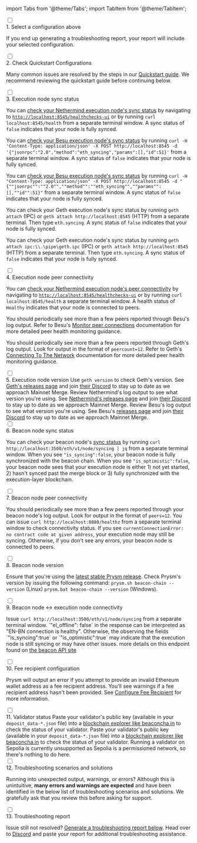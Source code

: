 import Tabs from '@theme/Tabs';
import TabItem from '@theme/TabItem';

<div className='hide-tabs'>
    <div className='checklist'>
        <div className='task'>
            <div className='input-container'><input id="tc-1" type='checkbox'/><span className='done'></span></div>
            <div className='guidance-container'>
                <label htmlFor="tc-1">1. Select a configuration above</label>
                <p>If you end up generating a troubleshooting report, your report will include your selected configuration.</p>
            </div>
        </div>
        <div className='task'>
            <div className='input-container'><input id="tc-2" type='checkbox'/><span className='done'></span></div>
            <div className='guidance-container'>
                <label htmlFor="tc-2">2. Check Quickstart Configurations</label>
                <p>Many common issues are resolved by the steps in our <a target="_blank" href='../install/install-with-script'>Quickstart guide</a>. We recommend reviewing the quickstart guide before continuing below.</p>
            </div>
        </div>
        <div className='task'>
            <div className='input-container'><input id="st-1" type='checkbox'/><span className='done'></span></div>
            <div className='guidance-container'>
                <label htmlFor="st-1">3. Execution node sync status</label>
                <Tabs groupId="execution-clients" defaultValue="geth" values={[
                {label: 'Execution client:', value: 'label'},
                {label: 'Nethermind', value: 'nethermind'},
                {label: 'Besu', value: 'besu'},
                {label: 'Geth', value: 'geth'}
                ]}>
                <TabItem value="nethermind">
                    <p>You can <a href='https://docs.nethermind.io/nethermind/ethereum-client/monitoring-node-health'>check your Nethermind execution node's sync status</a> by navigating to <a href='http://localhost:8545/healthchecks-ui'><code>http://localhost:8545/healthchecks-ui</code></a> or by running <code>curl localhost:8545/health</code> from a separate terminal window. A sync status of <code>false</code> indicates that your node is fully synced. </p>
                </TabItem>
                <TabItem value="besu">
                    <Tabs className="tabgroup-with-label" groupId="os" defaultValue="others" values={[
                        {label: 'Operating system:', value: 'label'},
                        {label: 'Linux, MacOS, Arm64', value: 'others'},
                        {label: 'Windows', value: 'win'}
                        ]}>
                        <TabItem className="unclickable-element" value="label"></TabItem>
                        <TabItem value="others"><p>You can <a href='https://besu.hyperledger.org/en/stable/Reference/API-Methods/#eth_syncing'>check your Besu execution node's sync status</a> by running <code>curl -H 'Content-Type: application/json' -X POST http://localhost:8545 -d '&#123;"jsonrpc":"2.0","method":"eth_syncing","params":[],"id":51&#125;'</code> from a separate terminal window. A sync status of <code>false</code> indicates that your node is fully synced.</p></TabItem>
                        <TabItem value="win"><p>You can <a href='https://besu.hyperledger.org/en/stable/Reference/API-Methods/#eth_syncing'>check your Besu execution node's sync status</a> by running <code>curl -H "Content-Type: application/json" -X POST http://localhost:8545 -d "&#123;""jsonrpc"":""2.0"",""method"":""eth_syncing"",""params"":[],""id"":51&#125;"</code> from a separate terminal window. A sync status of <code>false</code> indicates that your node is fully synced.</p></TabItem>
                    </Tabs>
                </TabItem>
                <TabItem value="geth">
                    <Tabs className="tabgroup-with-label" groupId="os" defaultValue="others" values={[
                        {label: 'Operating system:', value: 'label'},
                        {label: 'Linux, MacOS, Arm64', value: 'others'},
                        {label: 'Windows', value: 'win'}
                        ]}>
                        <TabItem className="unclickable-element" value="label"></TabItem>
                        <TabItem value="others"><p>You can check your Geth execution node's sync status by running <code>geth attach</code> (IPC) or <code>geth attach http://localhost:8545</code> (HTTP) from a separate terminal. Then type <code>eth.syncing</code>. A sync status of <code>false</code> indicates that your node is fully synced.</p></TabItem>
                        <TabItem value="win"><p>You can check your Geth execution node's sync status by running <code>geth attach ipc:\\.\pipe\geth.ipc</code> (IPC) or <code>geth attach http://localhost:8545</code> (HTTP) from a separate terminal. Then type <code>eth.syncing</code>. A sync status of <code>false</code> indicates that your node is fully synced.</p></TabItem>
                    </Tabs>
                </TabItem>
                </Tabs>
            </div>
        </div>
        <div className='task'>
            <div className='input-container'><input id="st-2" type='checkbox'/><span className='done'></span></div>
            <div className='guidance-container'>
                <label htmlFor="st-2">4. Execution node peer connectivity</label>
                <Tabs groupId="execution-clients" defaultValue="geth" values={[
                    {label: 'Execution client:', value: 'label'},
                    {label: 'Nethermind', value: 'nethermind'},
                    {label: 'Besu', value: 'besu'},
                    {label: 'Geth', value: 'geth'}
                    ]}>
                    <TabItem value="nethermind">
                    <p>You can <a href='https://docs.nethermind.io/nethermind/ethereum-client/monitoring-node-health'>check your Nethermind execution node's peer connectivity</a> by navigating to <a href='http://localhost:8545/healthchecks-ui'><code>http://localhost:8545/healthchecks-ui</code></a> or by running <code>curl localhost:8545/health</code> a separate terminal window. A health status of <code>Healthy</code> indicates that your node is connected to peers.</p>
                    </TabItem>
                    <TabItem value="besu">
                    <p>You should periodically see more than a few peers reported through Besu's log output. Refer to Besu's <a href='https://besu.hyperledger.org/en/stable/public-networks/how-to/connect/manage-peers/#monitor-peer-connections'>Monitor peer connections</a> documentation for more detailed peer health monitoring guidance.</p>
                    </TabItem>
                    <TabItem value="geth">
                    <p>You should periodically see more than a few peers reported through Geth's log output. Look for output in the format of <code>peercount=12</code>. Refer to Geth's <a href='https://geth.ethereum.org/docs/interface/peer-to-peer'>Connecting To The Network</a> documentation for more detailed peer health monitoring guidance.</p>
                    </TabItem>
                </Tabs>
            </div>
        </div>
            <div className='task'>
            <div className='input-container'><input id="st-3" type='checkbox'/><span className='done'></span></div>
            <div className='guidance-container'>
                <label htmlFor="st-3">5. Execution node version</label>
                <Tabs className="tabgroup-with-label" groupId="execution-clients" defaultValue="geth" values={[
                    {label: 'Execution client:', value: 'label'},
                    {label: 'Geth', value: 'geth'},
                    {label: 'Nethermind', value: 'nethermind'},
                    {label: 'Besu', value: 'besu'}
                    ]}>
                    <TabItem value="geth">Use <code>geth version</code> to check Geth's version. See <a href='https://github.com/ethereum/go-ethereum/releases'>Geth's releases page</a> and join <a href='https://discord.gg/invite/nthXNEv'>their Discord</a> to stay up to date as we approach Mainnet Merge.</TabItem>
                    <TabItem value="nethermind">Review Nethermind's log output to see what version you're using. See <a href='https://github.com/NethermindEth/nethermind/releases'>Nethermind's releases page</a> and join <a href='https://discord.com/invite/DedCdvDaNm'>their Discord</a> to stay up to date as we approach Mainnet Merge.</TabItem>
                    <TabItem value="besu">Review Besu's log output to see what version you're using. See Besu's <a href='https://github.com/hyperledger/besu/releases'>releases page</a> and join <a href='https://discord.com/invite/hyperledger'>their Discord</a> to stay up to date as we approach Mainnet Merge.</TabItem>
                </Tabs>
            </div>
        </div>
        <div className='task'>
            <div className='input-container'><input id="st-4" type='checkbox'/><span className='done'></span></div>
            <div className='guidance-container'>
                <label htmlFor="st-4">6. Beacon node sync status</label>
                <p>You can check your beacon node's <a href='https://ethereum.github.io/beacon-APIs/?urls.primaryName=dev#/Node/getSyncingStatus'>sync status</a> by running <code>curl http://localhost:3500/eth/v1/node/syncing | jq</code> from a separate terminal window. When you see <code>"is_syncing":false</code>, your beacon node is fully synchronized with the beacon chain. When you see <code>"is_optimistic":false</code>, your beacon node sees that your execution node is either 1) not yet started, 2) hasn't synced past the merge block or 3) fully synchronized with the execution-layer blockchain.
                </p>
            </div>
        </div>
        <div className='task'>
            <div className='input-container'><input id="st-5" type='checkbox'/><span className='done'></span></div>
            <div className='guidance-container'>
                <label htmlFor="st-5">7. Beacon node peer connectivity</label>
                <p>You should periodically see more than a few peers reported through your beacon node's log output. Look for output in the format of <code>peers=12</code>. You can issue <code>curl http://localhost:8080/healthz</code> from a separate terminal window to check connectivity status. If you see <code>currentConnectionError: no contract code at given address</code>, your execution node may still be syncing. Otherwise, if you don't see any errors, your beacon node is connected to peers.</p>
            </div>
        </div>
        <div className='task'>
            <div className='input-container'><input id="st-6" type='checkbox'/><span className='done'></span></div>
            <div className='guidance-container'>
                <label htmlFor="st-6">8. Beacon node version</label>
                <p>Ensure that you're using the <a href='https://github.com/prysmaticlabs/prysm/releases'>latest stable Prysm release</a>. Check Prysm's version by issuing the following command: <code>prysm.sh beacon-chain --version</code> (Linux) <code>prysm.bat beacon-chain --version</code> (Windows).</p>
            </div>
        </div>
        <div className='task'>
            <div className='input-container'><input id="st-7" type='checkbox'/><span className='done'></span></div>
            <div className='guidance-container'>
                <label htmlFor="st-7">9. Beacon node ↔ execution node connectivity</label>
                <p>Issue <code>curl http://localhost:3500/eth/v1/node/syncing</code> from a separate terminal window. 
                `"el_offline": false` in the response can be interpreted as "EN-BN connection is healthy". Otherwise, the observing the fields `"is_syncing":true` or `"is_optimistic":true` may indicate that the execution node is still syncing or may have other issues. 
                more details on this endpoint found on <a href='https://ethereum.github.io/beacon-APIs/?urls.primaryName=dev#/Node/getSyncingStatus'> the beacon API site </a>
            </div>
        </div>
        <div className='task'>
            <div className='input-container'><input id="st-8" type='checkbox'/><span className='done'></span></div>
            <div className='guidance-container'>
                <label htmlFor="st-8">10. Fee recipient configuration</label>
                <p>Prysm will output an error if you attempt to provide an invalid Ethereum wallet address as a fee recipient address. You'll see warnings if a fee recipient address hasn't been provided. See <a href='../execution-node/fee-recipient'>Configure Fee Recipient</a> for more information.</p>
            </div>
        </div>
        <div className='task'>
            <div className='input-container'><input id="st-9" type='checkbox'/><span className='done'></span></div>
            <div className='guidance-container'>
                <label htmlFor="st-9">11. Validator status</label>
                <Tabs className="tabgroup-with-label" groupId="network" defaultValue="mainnet" values={[
                        {label: 'Network:', value: 'label'},
                        {label: 'Mainnet', value: 'mainnet'},
                        {label: 'Holesky', value: 'holesky'},
                        {label: 'Sepolia', value: 'sepolia'}
                    ]}>
                    <TabItem value="mainnet">Paste your validator's public key (available in your <code>deposit_data-*.json</code> file) into a <a href='https://beaconcha.in'>blockchain explorer like beaconcha.in</a> to check the status of your validator.</TabItem>
                    <TabItem value="holesky">Paste your validator's public key (available in your <code>deposit_data-*.json</code> file) into a <a href='https://holesky.beaconcha.in/'>blockchain explorer like beaconcha.in</a> to check the status of your validator.</TabItem>
                    <TabItem value="sepolia">Running a validator on Sepolia is currently unsupported as Sepolia is a permissioned network, so there's nothing to do here.</TabItem>
                </Tabs>
            </div>
        </div>
        <div className='task hidden-in-status-guide'>
            <div className='input-container'><input id="st-10" type='checkbox'/><span className='done'></span></div>
            <div className='guidance-container'>
                <label htmlFor="st-10">12. Troubleshooting scenarios and solutions</label>
                <p>Running into unexpected output, warnings, or errors? Although this is unintuitive, <strong>many errors and warnings are expected</strong> and have been identified in the below list of troubleshooting scenarios and solutions. We gratefully ask that you review this before asking for support.</p>
            </div>
        </div>
        <div className='task hidden-in-status-guide'>
            <div className='input-container'><input id="st-11" type='checkbox'/><span className='done'></span></div>
            <div className='guidance-container'>
                <label htmlFor="st-11">13. Troubleshooting report</label>
                <p>Issue still not resolved? <a href='#generate-troubleshooting-report'>Generate a troubleshooting report below</a>. Head over to <a href='https://discord.gg/prysmaticlabs'>Discord</a> and paste your report for additional troubleshooting assistance.</p>
            </div>
        </div>
    </div>
</div>